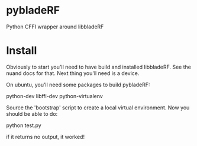 pybladeRF
=========

Python CFFI wrapper around libbladeRF


Install
=======

Obviously to start you'll need to have build and installed libbladeRF.
See the nuand docs for that.  Next thing you'll need is a device.

On ubuntu, you'll need some packages to build pybladeRF:

  python-dev libffi-dev python-virtualenv

Source the 'bootstrap' script to create a local virtual environment.
Now you should be able to do:

  python test.py

if it returns no output, it worked!
